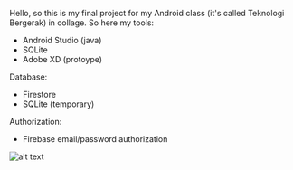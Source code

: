 Hello, so this is my final project for my Android class (it's called Teknologi Bergerak) in collage.
So here my tools:
- Android Studio (java)
- SQLite
- Adobe XD (protoype)

Database:
- Firestore
- SQLite (temporary)

Authorization:
- Firebase email/password authorization

![alt text](https://pasteboard.co/J4PYD0v.png)

